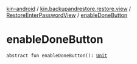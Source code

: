 [kin-android](../../index.md) / [kin.backupandrestore.restore.view](../index.md) / [RestoreEnterPasswordView](index.md) / [enableDoneButton](./enable-done-button.md)

# enableDoneButton

`abstract fun enableDoneButton(): `[`Unit`](https://kotlinlang.org/api/latest/jvm/stdlib/kotlin/-unit/index.html)